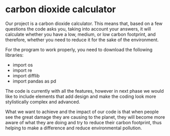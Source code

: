 # carbon dioxide calculator
Our project is a carbon dioxide calculator. This means that, based on a few questions the code asks you, taking into account your answers, it will calculate whether you have a low, medium, or low carbon footprint, and therefore, whether you need to reduce it for the sake of the environment.

For the program to work properly, you need to download the following libraries:
- import os
- import re
- import difflib
- import pandas as pd

The code is currently with all the features, however in next phase we would like to include elements that add design and make the coding look more stylistically complex and advanced.

What we want to achieve and the impact of our code is that when people see the great damage they are causing to the planet, they will become more aware of what they are doing and try to reduce their carbon footprint, thus helping to make a difference and reduce environmental pollution.
